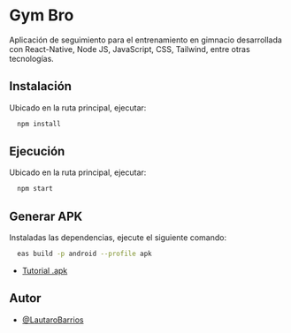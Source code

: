 # Gym Bro

Aplicación de seguimiento para el entrenamiento en gimnacio desarrollada con React-Native, Node JS, JavaScript, CSS, Tailwind, entre otras tecnologías.

## Instalación

Ubicado en la ruta principal, ejecutar:

```bash
  npm install
```

## Ejecución

Ubicado en la ruta principal, ejecutar:

```bash
  npm start
```

## Generar APK

Instaladas las dependencias, ejecute el siguiente comando:

```bash
  eas build -p android --profile apk
```

- [Tutorial .apk](https://dev.to/chinmaymhatre/how-to-generate-apk-using-react-native-expo-kae)

## Autor

- [@LautaroBarrios](https://www.github.com/LautaroBarrios)
